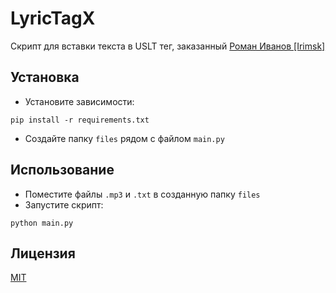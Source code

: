 # LyricTagX
Скрипт для вставки текста в USLT тег, заказанный [Роман Иванов [Irimsk]](https://www.fl.ru/users/irimsk/)

## Установка
* Установите зависимости: 
```
pip install -r requirements.txt
```
* Создайте папку ```files``` рядом с файлом ```main.py```
## Использование
* Поместите файлы ```.mp3``` и ```.txt``` в созданную папку ```files```
* Запустите скрипт:
```
python main.py
```

## Лицензия
[MIT](/LICENSE)
